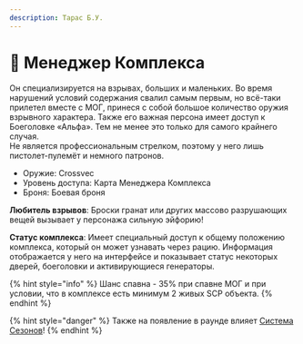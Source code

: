 ```yaml
---
description: Тарас Б.У.
---
```


# 🤵 Менеджер Комплекса

Он специализируется на взрывах, больших и маленьких. Во время нарушений условий содержания свалил самым первым, но всё-таки прилетел вместе с МОГ, принеся с собой большое количество оружия взрывного характера. Также его важная персона имеет доступ к Боеголовке «Альфа». Тем не менее это только для самого крайнего случая.\
Не является профессиональным стрелком, поэтому у него лишь пистолет-пулемёт и немного патронов.

* Оружие: Crossvec
* Уровень доступа: Карта Менеджера Комплекса
* Броня: Боевая броня

**Любитель взрывов**: Броски гранат или других массово разрушающих вещей вызывает у персонажа сильную эйфорию!

**Статус комплекса**: Имеет специальный доступ к общему положению комплекса, который он может узнавать через рацию. Информация отображается у него на интерфейсе и показывает статус некоторых дверей, боеголовки и активирующиеся генераторы.

{% hint style="info" %}
Шанс спавна - 35% при спавне МОГ и при условии, что в комплексе есть минимум 2 живых SCP объекта.
{% endhint %}

{% hint style="danger" %}
Также на появление в раунде влияет [Система Сезонов](../../server-systems/seasons-system.md)!
{% endhint %}
